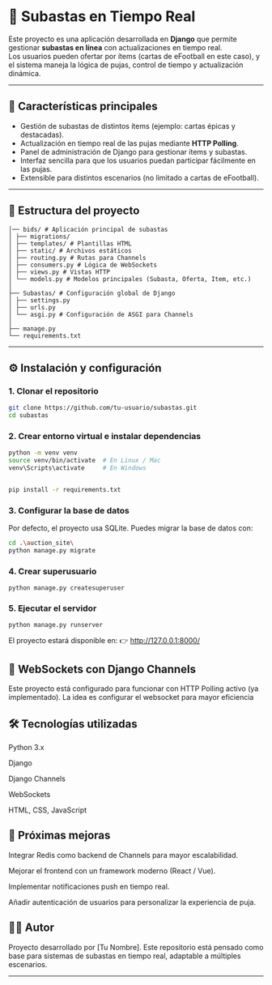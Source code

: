# 🎯 Subastas en Tiempo Real

Este proyecto es una aplicación desarrollada en **Django** que permite gestionar **subastas en línea** con actualizaciones en tiempo real.  
Los usuarios pueden ofertar por ítems (cartas de eFootball en este caso), y el sistema maneja la lógica de pujas, control de tiempo y actualización dinámica.

---

## 🚀 Características principales
- Gestión de subastas de distintos ítems (ejemplo: cartas épicas y destacadas).
- Actualización en tiempo real de las pujas mediante **HTTP Polling**.
- Panel de administración de Django para gestionar ítems y subastas.
- Interfaz sencilla para que los usuarios puedan participar fácilmente en las pujas.
- Extensible para distintos escenarios (no limitado a cartas de eFootball).

---

## 📂 Estructura del proyecto
```Subastas/
│── bids/ # Aplicación principal de subastas
│ ├── migrations/
│ ├── templates/ # Plantillas HTML
│ ├── static/ # Archivos estáticos
│ ├── routing.py # Rutas para Channels
│ ├── consumers.py # Lógica de WebSockets
│ ├── views.py # Vistas HTTP
│ └── models.py # Modelos principales (Subasta, Oferta, Item, etc.)
│
├── Subastas/ # Configuración global de Django
│ ├── settings.py
│ ├── urls.py
│ └── asgi.py # Configuración de ASGI para Channels
│
├── manage.py
└── requirements.txt
```
---

## ⚙️ Instalación y configuración

### 1. Clonar el repositorio
```bash
git clone https://github.com/tu-usuario/subastas.git
cd subastas
```

### 2. Crear entorno virtual e instalar dependencias
```bash
python -m venv venv
source venv/bin/activate  # En Linux / Mac
venv\Scripts\activate     # En Windows


pip install -r requirements.txt
```
### 3. Configurar la base de datos
Por defecto, el proyecto usa SQLite.
Puedes migrar la base de datos con:
```bash
cd .\auction_site\
python manage.py migrate
```
### 4. Crear superusuario
```
python manage.py createsuperuser
```
### 5. Ejecutar el servidor
```
python manage.py runserver
```
El proyecto estará disponible en:
👉 http://127.0.0.1:8000/

## 🔌 WebSockets con Django Channels
Este proyecto está configurado para funcionar con HTTP Polling activo (ya implementado). La idea es configurar el websocket para mayor eficiencia

## 🛠 Tecnologías utilizadas
Python 3.x

Django

Django Channels

WebSockets

HTML, CSS, JavaScript

## 📌 Próximas mejoras
Integrar Redis como backend de Channels para mayor escalabilidad.

Mejorar el frontend con un framework moderno (React / Vue).

Implementar notificaciones push en tiempo real.

Añadir autenticación de usuarios para personalizar la experiencia de puja.

## 👨‍💻 Autor
Proyecto desarrollado por [Tu Nombre].
Este repositorio está pensado como base para sistemas de subastas en tiempo real, adaptable a múltiples escenarios.


---